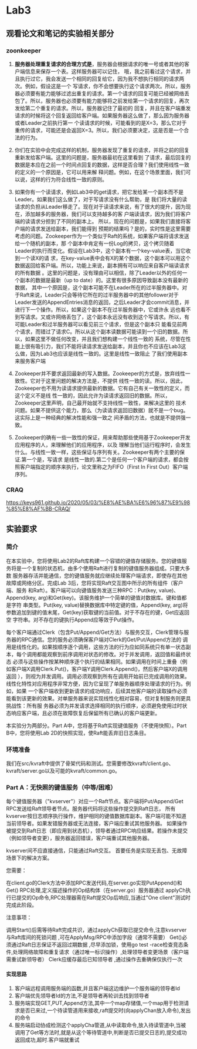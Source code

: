 # Lab3

## 观看论文和笔记的实验相关部分

### zoonkeeper
1. **服务器处理重复请求的合理方式是**，服务器会根据请求的唯一号或者其他的客户端信息来保存一个表。这样服务器可以记住，
哦，我之前看过这个请求，并且执行过它，我会发送一个相同的回复给它，因为我不想执行相同的请求两次。例如，假设这是一个
写请求，你不会想要执行这个请求两次。所以，服务器必须要有能力能够过滤出重复的请求。第一个请求的回复可能已经被网络丢
包了。所以，服务器也必须要有能力能够将之前发给第一个请求的回复，再次发给第二个重复的请求。所以，服务器记住了最初的
回复，并且在客户端重发请求的时候将这个回复返回给客户端。如果服务器这么做了，那么因为服务器或者Leader之前执行第一
个读请求的时候，可能看到的是X=3，那么它对于重传的请求，可能还是会返回X=3。所以，我们必须要决定，这是否是一个合法的行为。

2. 你们在实验中会完成这样的机制，服务器发现了重复的请求，并将之前的回复重新发给客户端。这里的问题是，服务器最初在这里看到
了请求，最后回复的数据是本应在之前一个时间点回复的数据，这样是否合理？我们使用线性一致的定义的一个原因是，它可以用来解
释问题。例如，在这个场景里面，我们可以说，这样的行为符合线性一致的原则。

3. 如果你有一个读请求，例如Lab3中的get请求，把它发给某一个副本而不是Leader。如果我们这么做了，对于写请求没有什么帮助，是
我们将大量的读请求的负担从Leader移走了。现在对于读请求来说，有了很大的提升，因为现在，添加越多的服务器，我们可以支持越多的客
户端读请求，因为我们将客户端的读请求分担到了不同的副本上。 所以，现在的问题是，如果我们直接将客户端的请求发送给副本，我们能得到
预期的结果吗？是的，实时性是这里需要考虑的问题。Zookeeper作为一个类似于Raft的系统，如果客户端将请求发送给一个随机的副本，那
个副本中肯定有一份Log的拷贝，这个拷贝随着Leader的执行而变化。假设在Lab3中，这个副本有一个key-value表，当它收到一个读X的请
求，在key-value表中会有X的某个数据，这个副本可以用这个数据返回给客户端。所以，功能上来说，副本拥有可以响应来自客户端读请求的所有数据
。这里的问题是，没有理由可以相信，除了Leader以外的任何一个副本的数据是最新（up to date）的。这里有很多原因导致副本没有最新的数据，
其中一个原因是，这个副本可能不在Leader所在的过半服务器中。对于Raft来说，Leader只会等待它所在的过半服务器中的其他follower对于
Leader发送的AppendEntries消息的返回，之后Leader才会commit消息，并进行下一个操作。所以，如果这个副本不在过半服务器中，它或许永
远也看不到写请求。又或许网络丢包了，这个副本永远没有收到这个写请求。所以，有可能Leader和过半服务器可以看见前三个请求，但是这个副本只
能看见前两个请求，而错过了请求C。所以从这个副本读数据可能读到一个旧的数据。所以，如果这里不做任何改变，并且我们想构建一个线性一致的
系统，尽管在性能上很有吸引力，我们不能将读请求发送给副本，并且你也不应该在Lab3这么做，因为Lab3也应该是线性一致的。这里是线性一致阻止
了我们使用副本来服务客户端

4. Zookeeper并不要求返回最新的写入数据。Zookeeper的方式是，放弃线性一致性。它对于这里问题的解决方法是，不提供
线性一致的读。所以，因此，Zookeeper也不用为读请求提供最新的数据。它有自己有关一致性的定义，而这个定义不是线
性一致的，因此允许为读请求返回旧的数据。所以，Zookeeper这里声明，自己最开始就不支持线性一致性，来解决这里的
技术问题。如果不提供这个能力，那么（为读请求返回旧数据）就不是一个bug。这实际上是一种经典的解决性能和强一致之
间矛盾的方法，也就是不提供强一致。

5. Zookeeper的确有一些一致性的保证，用来帮助那些使用基于Zookeeper开发应用程序的人，来理解他们的应用程序，以及
理解当他们运行程序时，会发生什么。与线性一致一样，这些保证与序列有关。Zookeeper有两个主要的保证.第一个是，写请求
是线性一致的.第二个是任何一个客户端的请求，都会按照客户端指定的顺序来执行，论文里称之为FIFO（First In First Out）客户端序列。




### CRAQ 

https://keys961.github.io/2020/05/03/%E8%AE%BA%E6%96%87%E9%98%85%E8%AF%BB-CRAQ/


## 实验要求

### 简介
在本实验中，您将使用Lab2的Raft库构建一个容错的键值存储服务。您的键值服务将是一个复制的状态机，由多个使用Raft进行复制的键值服务器组成。只要大多数
服务器存活并能通信，您的键值服务就应继续处理客户端请求，即使存在其他故障或网络分区。完成Lab 3后，您将实现Raft交互图中所示的所有组件（客户端、服务
和Raft）。客户端可以向键值服务发送三种RPC：Put(key, value)、Append(key, arg)和Get(key)。该服务维护一个简单的键值对数据库。键和值都是字符
串类型。Put(key, value)替换数据库中特定键的值，Append(key, arg)将参数追加到键的值末尾，Get(key)获取键的当前值。对于不存在的键，Get应返回空
字符串。对不存在的键执行Append应等效于Put操作。

每个客户端通过Clerk（包含Put/Append/Get方法）与服务交互，Clerk管理与服务器的RPC通信。您的服务必须确保客户端对Clerk的Get/Put/Append方法的
调用是线性化的。如果按顺序逐个调用，这些方法的行为应如同系统只有单一状态副本，每个调用都能观察到前序调用对状态的修改。对于并发调用，返回值和最终状态
必须与这些操作按某种顺序逐个执行的结果相同。如果调用在时间上重叠（例如客户端X调用Clerk.Put()，客户端Y调用Clerk.Append()，然后客户端X的调用返回
），则视为并发调用。调用必须观察到所有在调用开始前已完成调用的效果。线性化特性对应用程序非常方便，因为它呈现了单服务器顺序处理请求的行为。例如，如果
一个客户端收到更新请求的成功响应，后续其他客户端的读取操作必须能看到该更新的效果。对单服务器来说实现线性化相对容易，但对复制服务则更具挑战性：所有服
务器必须为并发请求选择相同的执行顺序，必须避免使用过时状态响应客户端，且必须在故障恢复后保留所有已确认的客户端更新。

本实验分为两部分。Part A中，您将基于Raft实现键值服务（不使用快照）。Part B中，您将使用Lab 2D的快照实现，使Raft能丢弃旧日志条目。

### 环境准备
我们在src/kvraft中提供了骨架代码和测试。您需要修改kvraft/client.go、kvraft/server.go以及可能的kvraft/common.go。


### Part A：无快照的键值服务（中等/困难）
每个键值服务器（"kvserver"）对应一个Raft节点。客户端将Put/Append/Get RPC发送给Raft领导者节点。服务器代码将这些操作提交到Raft日志，
所有kvserver按日志顺序执行操作，维护相同的键值数据库副本。客户端可能不知道当前领导者。如果发错服务器或无法连接，客户端应重试其他服务器。
如果操作被提交到Raft日志（即应用到状态机），领导者通过RPC响应结果。若操作未提交（例如领导者变更），服务器返回错误，客户端重试其他服务器。

kvserver间不应直接通信，只能通过Raft交互。 首要任务是实现无丢包、无故障场景下的解决方案。

您需要：

在client.go的Clerk方法中添加RPC发送代码,在server.go实现PutAppend()和Get() RPC处理,定义描述操作的Op结构体（在server.go）服务器通过
applyCh执行已提交的Op命令,RPC处理器需在Raft提交Op后响应,当通过"One client"测试时完成此阶段。

注意事项：

调用Start()后需等待Raft完成共识，通过applyCh获取已提交命令,注意kvserver与Raft库间的死锁问题 ,可在ApplyMsg/RPC中添加字段（通常不需要）
Get()必须通过Raft日志保证不返回过期数据 ,尽早添加锁，使用go test -race检查竞态条件,处理网络故障和重复请求（通过唯一标识操作）,处理领导者变更场景（客户端需重试新领导者）
Clerk应缓存最后已知领导者 ,通过操作去重确保仅执行一次



#### 实现思路

1. 客户端远程调用服务端的函数,并且客户端这边维护一个服务端的领导者Id
2. 客户端优先领导者Id的方法,不是领导者再轮训去找到领导者
3. 服务端实现GET,PUT,Append方法,其中一个map存储值,一个map用于检测请求是否已来过,一个待读管道用来接收,raft提交时(向applyChan放入命令),发出的命令
4. 服务端启动协成检测这个applyCha管道,从中读取命令,放入待读管道中,当被调用了Get等方法时,就是从这个等待管道中,判断是否已提交日志的,提交成功返回成功,超时.客户端就重试
